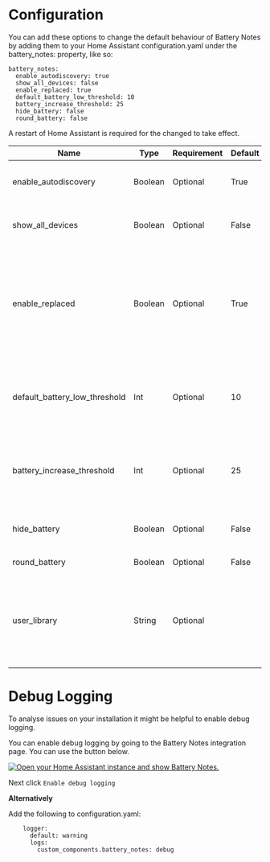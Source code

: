 # Configuration

You can add these options to change the default behaviour of Battery Notes by adding them to your Home Assistant configuration.yaml under the battery_notes: property, like so:

```
battery_notes:
  enable_autodiscovery: true
  show_all_devices: false
  enable_replaced: true
  default_battery_low_threshold: 10
  battery_increase_threshold: 25
  hide_battery: false
  round_battery: false
```

A restart of Home Assistant is required for the changed to take effect.

Name | Type | Requirement | Default | Description |
-- | -- | -- | -- | -- |
enable_autodiscovery | Boolean | Optional | True | If set to true will automatically match devices against the library and create a setup flow within the integrations page. |
show_all_devices | Boolean | Optional | False | If set to true will show all devices in the manual add dropdown, rather than just those with batteries. |
enable_replaced | Boolean | Optional | True | If set to false new devices added to battery notes will have the battery replaced sensor and button disabled.  Any devices you have previously added to Battery Notes you will have to disable these sensors manually, which also means you can enable specific sensors of important ones you want to track. |
default_battery_low_threshold | Int | Optional | 10 | The default threshold where a devices battery_low entity is set to true and the battery_notes_battery_threshold event is fired, can be overriden per device in device configuration. |
battery_increase_threshold | Int | Optional | 25 | The threshold where the battery_notes_battery_increased event is fired, use this event for battery replaced automations. The threshold is the difference in increase between previous and current battery level. |
hide_battery | Boolean | Optional | False | Hide the standard battery when adding Battery+. This will not effect existing dashboards, automations etc.|
round_battery | Boolean | Optional | False | Round battery+ to whole percentages.|
user_library | String | Optional |  | If specified then a user library file will be searched prior to the main library, the user library must be in the same format as the library and placed in the same folder (config/.storage/battery_notes). Only really used for dev purposes. |

# Debug Logging

To analyse issues on your installation it might be helpful to enable debug logging.

You can enable debug logging by going to the Battery Notes integration page. You can use the button below.

[![Open your Home Assistant instance and show Battery Notes.](https://my.home-assistant.io/badges/integrations.svg)](https://my.home-assistant.io/redirect/integration/?domain=battery_notes)

Next click `Enable debug logging`

**Alternatively**

Add the following to configuration.yaml:

```
    logger:
      default: warning
      logs:
        custom_components.battery_notes: debug
```
